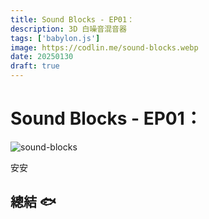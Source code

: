 ```yaml
---
title: Sound Blocks - EP01：
description: 3D 白噪音混音器
tags: ['babylon.js']
image: https://codlin.me/sound-blocks.webp
date: 20250130
draft: true
---
```


# Sound Blocks - EP01：

![sound-blocks](/sound-blocks.webp)

安安

## 總結 🐟
